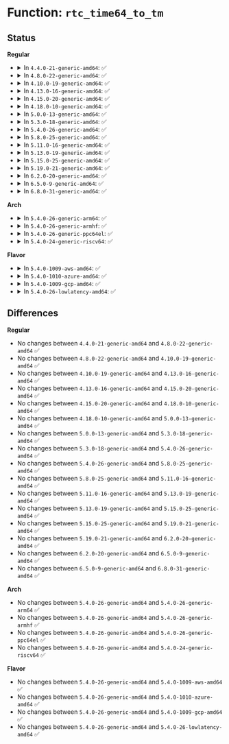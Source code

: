 # Function: <code>rtc_time64_to_tm</code>

## Status
<b>Regular</b>
<ul>
<li>
<details>
<summary>In <code>4.4.0-21-generic-amd64</code>: ✅</summary>

```c
void rtc_time64_to_tm(time64_t time, struct rtc_time * tm)
```

```json
{
  "name": "rtc_time64_to_tm",
  "collision_type": "Unique Global",
  "inline_type": "No",
  "funcs": [
    {
      "addr": 18446744071585607712,
      "name": "rtc_time64_to_tm",
      "external": true,
      "loc": "drivers/rtc/rtc-lib.c:53",
      "file": "drivers/rtc/rtc-lib.c",
      "inline": "seen, unknown",
      "caller_inline": [],
      "caller_func": [
        "arch/x86/kernel/rtc.c:mach_set_rtc_mmss",
        "drivers/rtc/rtc-lib.c:rtc_ktime_to_tm",
        "drivers/rtc/systohc.c:rtc_set_ntp_time",
        "drivers/rtc/interface.c:__rtc_read_alarm",
        "drivers/rtc/rtc-dev.c:rtc_dev_ioctl",
        "drivers/rtc/rtc-sysfs.c:wakealarm_store",
        "drivers/rtc/rtc-cmos.c:cmos_aie_poweroff"
      ]
    }
  ],
  "symbols": [
    {
      "addr": 18446744071585607712,
      "name": "rtc_time64_to_tm",
      "section": ".text",
      "bind": "STB_GLOBAL",
      "size": 499
    }
  ]
}
```
</details>
</li>
<li>
<details>
<summary>In <code>4.8.0-22-generic-amd64</code>: ✅</summary>

```c
void rtc_time64_to_tm(time64_t time, struct rtc_time * tm)
```

```json
{
  "name": "rtc_time64_to_tm",
  "collision_type": "Unique Global",
  "inline_type": "No",
  "funcs": [
    {
      "addr": 18446744071586002960,
      "name": "rtc_time64_to_tm",
      "external": true,
      "loc": "drivers/rtc/rtc-lib.c:53",
      "file": "drivers/rtc/rtc-lib.c",
      "inline": "seen, unknown",
      "caller_inline": [],
      "caller_func": [
        "arch/x86/kernel/rtc.c:mach_set_rtc_mmss",
        "drivers/rtc/rtc-lib.c:rtc_ktime_to_tm",
        "drivers/rtc/systohc.c:rtc_set_ntp_time",
        "drivers/rtc/interface.c:__rtc_read_alarm",
        "drivers/rtc/rtc-dev.c:rtc_dev_ioctl",
        "drivers/rtc/rtc-sysfs.c:wakealarm_store",
        "drivers/rtc/rtc-cmos.c:cmos_aie_poweroff"
      ]
    }
  ],
  "symbols": [
    {
      "addr": 18446744071586002960,
      "name": "rtc_time64_to_tm",
      "section": ".text",
      "bind": "STB_GLOBAL",
      "size": 499
    }
  ]
}
```
</details>
</li>
<li>
<details>
<summary>In <code>4.10.0-19-generic-amd64</code>: ✅</summary>

```c
void rtc_time64_to_tm(time64_t time, struct rtc_time * tm)
```

```json
{
  "name": "rtc_time64_to_tm",
  "collision_type": "Unique Global",
  "inline_type": "No",
  "funcs": [
    {
      "addr": 18446744071586198768,
      "name": "rtc_time64_to_tm",
      "external": true,
      "loc": "drivers/rtc/rtc-lib.c:53",
      "file": "drivers/rtc/rtc-lib.c",
      "inline": "seen, unknown",
      "caller_inline": [],
      "caller_func": [
        "arch/x86/kernel/rtc.c:mach_set_rtc_mmss",
        "drivers/rtc/rtc-lib.c:rtc_ktime_to_tm",
        "drivers/rtc/systohc.c:rtc_set_ntp_time",
        "drivers/rtc/interface.c:__rtc_read_alarm",
        "drivers/rtc/rtc-dev.c:rtc_dev_ioctl",
        "drivers/rtc/rtc-sysfs.c:wakealarm_store",
        "drivers/rtc/rtc-cmos.c:cmos_aie_poweroff"
      ]
    }
  ],
  "symbols": [
    {
      "addr": 18446744071586198768,
      "name": "rtc_time64_to_tm",
      "section": ".text",
      "bind": "STB_GLOBAL",
      "size": 499
    }
  ]
}
```
</details>
</li>
<li>
<details>
<summary>In <code>4.13.0-16-generic-amd64</code>: ✅</summary>

```c
void rtc_time64_to_tm(time64_t time, struct rtc_time * tm)
```

```json
{
  "name": "rtc_time64_to_tm",
  "collision_type": "Unique Global",
  "inline_type": "No",
  "funcs": [
    {
      "addr": 18446744071586286816,
      "name": "rtc_time64_to_tm",
      "external": true,
      "loc": "drivers/rtc/rtc-lib.c:53",
      "file": "drivers/rtc/rtc-lib.c",
      "inline": "seen, unknown",
      "caller_inline": [],
      "caller_func": [
        "arch/x86/kernel/rtc.c:mach_set_rtc_mmss",
        "drivers/rtc/rtc-lib.c:rtc_ktime_to_tm",
        "drivers/rtc/systohc.c:rtc_set_ntp_time",
        "drivers/rtc/interface.c:__rtc_read_alarm",
        "drivers/rtc/rtc-dev.c:rtc_dev_ioctl",
        "drivers/rtc/rtc-sysfs.c:wakealarm_store",
        "drivers/rtc/rtc-cmos.c:cmos_aie_poweroff"
      ]
    }
  ],
  "symbols": [
    {
      "addr": 18446744071586286816,
      "name": "rtc_time64_to_tm",
      "section": ".text",
      "bind": "STB_GLOBAL",
      "size": 492
    }
  ]
}
```
</details>
</li>
<li>
<details>
<summary>In <code>4.15.0-20-generic-amd64</code>: ✅</summary>

```c
void rtc_time64_to_tm(time64_t time, struct rtc_time * tm)
```

```json
{
  "name": "rtc_time64_to_tm",
  "collision_type": "Unique Global",
  "inline_type": "No",
  "funcs": [
    {
      "addr": 18446744071586750144,
      "name": "rtc_time64_to_tm",
      "external": true,
      "loc": "drivers/rtc/rtc-lib.c:53",
      "file": "drivers/rtc/rtc-lib.c",
      "inline": "seen, unknown",
      "caller_inline": [],
      "caller_func": [
        "arch/x86/kernel/rtc.c:mach_set_rtc_mmss",
        "drivers/rtc/rtc-lib.c:rtc_ktime_to_tm",
        "drivers/rtc/systohc.c:rtc_set_ntp_time",
        "drivers/rtc/interface.c:__rtc_read_alarm",
        "drivers/rtc/rtc-dev.c:rtc_dev_ioctl",
        "drivers/rtc/rtc-sysfs.c:wakealarm_store",
        "drivers/rtc/rtc-cmos.c:cmos_aie_poweroff"
      ]
    }
  ],
  "symbols": [
    {
      "addr": 18446744071586750144,
      "name": "rtc_time64_to_tm",
      "section": ".text",
      "bind": "STB_GLOBAL",
      "size": 492
    }
  ]
}
```
</details>
</li>
<li>
<details>
<summary>In <code>4.18.0-10-generic-amd64</code>: ✅</summary>

```c
void rtc_time64_to_tm(time64_t time, struct rtc_time * tm)
```

```json
{
  "name": "rtc_time64_to_tm",
  "collision_type": "Unique Global",
  "inline_type": "No",
  "funcs": [
    {
      "addr": 18446744071587016672,
      "name": "rtc_time64_to_tm",
      "external": true,
      "loc": "drivers/rtc/rtc-lib.c:53",
      "file": "drivers/rtc/rtc-lib.c",
      "inline": "seen, unknown",
      "caller_inline": [],
      "caller_func": [
        "arch/x86/kernel/rtc.c:mach_set_rtc_mmss",
        "drivers/rtc/rtc-lib.c:rtc_ktime_to_tm",
        "drivers/rtc/systohc.c:rtc_set_ntp_time",
        "drivers/rtc/interface.c:__rtc_read_alarm",
        "drivers/rtc/rtc-dev.c:rtc_dev_ioctl",
        "drivers/rtc/rtc-sysfs.c:wakealarm_store",
        "drivers/rtc/rtc-cmos.c:cmos_aie_poweroff"
      ]
    }
  ],
  "symbols": [
    {
      "addr": 18446744071587016672,
      "name": "rtc_time64_to_tm",
      "section": ".text",
      "bind": "STB_GLOBAL",
      "size": 477
    }
  ]
}
```
</details>
</li>
<li>
<details>
<summary>In <code>5.0.0-13-generic-amd64</code>: ✅</summary>

```c
void rtc_time64_to_tm(time64_t time, struct rtc_time * tm)
```

```json
{
  "name": "rtc_time64_to_tm",
  "collision_type": "Unique Global",
  "inline_type": "No",
  "funcs": [
    {
      "addr": 18446744071587178128,
      "name": "rtc_time64_to_tm",
      "external": true,
      "loc": "drivers/rtc/lib.c:53",
      "file": "drivers/rtc/lib.c",
      "inline": "seen, unknown",
      "caller_inline": [],
      "caller_func": [
        "arch/x86/kernel/rtc.c:mach_set_rtc_mmss",
        "drivers/rtc/lib.c:rtc_ktime_to_tm",
        "drivers/rtc/systohc.c:rtc_set_ntp_time",
        "drivers/rtc/interface.c:__rtc_read_alarm",
        "drivers/rtc/dev.c:rtc_dev_ioctl",
        "drivers/rtc/sysfs.c:wakealarm_store",
        "drivers/rtc/rtc-cmos.c:cmos_aie_poweroff"
      ]
    }
  ],
  "symbols": [
    {
      "addr": 18446744071587178128,
      "name": "rtc_time64_to_tm",
      "section": ".text",
      "bind": "STB_GLOBAL",
      "size": 477
    }
  ]
}
```
</details>
</li>
<li>
<details>
<summary>In <code>5.3.0-18-generic-amd64</code>: ✅</summary>

```c
void rtc_time64_to_tm(time64_t time, struct rtc_time * tm)
```

```json
{
  "name": "rtc_time64_to_tm",
  "collision_type": "Unique Global",
  "inline_type": "No",
  "funcs": [
    {
      "addr": 18446744071587443552,
      "name": "rtc_time64_to_tm",
      "external": true,
      "loc": "drivers/rtc/lib.c:49",
      "file": "drivers/rtc/lib.c",
      "inline": "seen, unknown",
      "caller_inline": [],
      "caller_func": [
        "arch/x86/kernel/rtc.c:mach_set_rtc_mmss",
        "drivers/rtc/lib.c:rtc_ktime_to_tm",
        "drivers/rtc/systohc.c:rtc_set_ntp_time",
        "drivers/rtc/interface.c:__rtc_read_alarm",
        "drivers/rtc/dev.c:rtc_dev_ioctl",
        "drivers/rtc/sysfs.c:wakealarm_store",
        "drivers/rtc/rtc-cmos.c:cmos_aie_poweroff"
      ]
    }
  ],
  "symbols": [
    {
      "addr": 18446744071587443552,
      "name": "rtc_time64_to_tm",
      "section": ".text",
      "bind": "STB_GLOBAL",
      "size": 497
    }
  ]
}
```
</details>
</li>
<li>
<details>
<summary>In <code>5.4.0-26-generic-amd64</code>: ✅</summary>

```c
void rtc_time64_to_tm(time64_t time, struct rtc_time * tm)
```

```json
{
  "name": "rtc_time64_to_tm",
  "collision_type": "Unique Global",
  "inline_type": "No",
  "funcs": [
    {
      "addr": 18446744071587646624,
      "name": "rtc_time64_to_tm",
      "external": true,
      "loc": "drivers/rtc/lib.c:49",
      "file": "drivers/rtc/lib.c",
      "inline": "seen, unknown",
      "caller_inline": [],
      "caller_func": [
        "arch/x86/kernel/rtc.c:mach_set_rtc_mmss",
        "drivers/rtc/lib.c:rtc_ktime_to_tm",
        "drivers/rtc/systohc.c:rtc_set_ntp_time",
        "drivers/rtc/interface.c:__rtc_read_alarm",
        "drivers/rtc/dev.c:rtc_dev_ioctl",
        "drivers/rtc/sysfs.c:wakealarm_store",
        "drivers/rtc/rtc-cmos.c:cmos_aie_poweroff"
      ]
    }
  ],
  "symbols": [
    {
      "addr": 18446744071587646624,
      "name": "rtc_time64_to_tm",
      "section": ".text",
      "bind": "STB_GLOBAL",
      "size": 497
    }
  ]
}
```
</details>
</li>
<li>
<details>
<summary>In <code>5.8.0-25-generic-amd64</code>: ✅</summary>

```c
void rtc_time64_to_tm(time64_t time, struct rtc_time * tm)
```

```json
{
  "name": "rtc_time64_to_tm",
  "collision_type": "Unique Global",
  "inline_type": "No",
  "funcs": [
    {
      "addr": 18446744071588513120,
      "name": "rtc_time64_to_tm",
      "external": true,
      "loc": "drivers/rtc/lib.c:49",
      "file": "drivers/rtc/lib.c",
      "inline": "seen, unknown",
      "caller_inline": [],
      "caller_func": [
        "arch/x86/kernel/rtc.c:mach_set_rtc_mmss",
        "drivers/rtc/lib.c:rtc_ktime_to_tm",
        "drivers/rtc/systohc.c:rtc_set_ntp_time",
        "drivers/rtc/interface.c:__rtc_set_alarm",
        "drivers/rtc/interface.c:__rtc_read_alarm",
        "drivers/rtc/dev.c:rtc_dev_ioctl",
        "drivers/rtc/sysfs.c:wakealarm_store",
        "drivers/rtc/rtc-cmos.c:cmos_aie_poweroff"
      ]
    }
  ],
  "symbols": [
    {
      "addr": 18446744071588513120,
      "name": "rtc_time64_to_tm",
      "section": ".text",
      "bind": "STB_GLOBAL",
      "size": 497
    }
  ]
}
```
</details>
</li>
<li>
<details>
<summary>In <code>5.11.0-16-generic-amd64</code>: ✅</summary>

```c
void rtc_time64_to_tm(time64_t time, struct rtc_time * tm)
```

```json
{
  "name": "rtc_time64_to_tm",
  "collision_type": "Unique Global",
  "inline_type": "No",
  "funcs": [
    {
      "addr": 18446744071588538512,
      "name": "rtc_time64_to_tm",
      "external": true,
      "loc": "drivers/rtc/lib.c:49",
      "file": "drivers/rtc/lib.c",
      "inline": "seen, unknown",
      "caller_inline": [],
      "caller_func": [
        "arch/x86/kernel/rtc.c:mach_set_rtc_mmss",
        "kernel/time/ntp.c:sync_hw_clock",
        "drivers/rtc/lib.c:rtc_ktime_to_tm",
        "drivers/rtc/interface.c:__rtc_set_alarm",
        "drivers/rtc/interface.c:__rtc_read_alarm",
        "drivers/rtc/dev.c:rtc_dev_ioctl",
        "drivers/rtc/sysfs.c:wakealarm_store",
        "drivers/rtc/rtc-cmos.c:cmos_aie_poweroff"
      ]
    }
  ],
  "symbols": [
    {
      "addr": 18446744071588538512,
      "name": "rtc_time64_to_tm",
      "section": ".text",
      "bind": "STB_GLOBAL",
      "size": 497
    }
  ]
}
```
</details>
</li>
<li>
<details>
<summary>In <code>5.13.0-19-generic-amd64</code>: ✅</summary>

```c
void rtc_time64_to_tm(time64_t time, struct rtc_time * tm)
```

```json
{
  "name": "rtc_time64_to_tm",
  "collision_type": "Unique Global",
  "inline_type": "No",
  "funcs": [
    {
      "addr": 18446744071588421776,
      "name": "rtc_time64_to_tm",
      "external": true,
      "loc": "drivers/rtc/lib.c:49",
      "file": "drivers/rtc/lib.c",
      "inline": "seen, unknown",
      "caller_inline": [],
      "caller_func": [
        "arch/x86/kernel/rtc.c:mach_set_rtc_mmss",
        "kernel/time/ntp.c:sync_hw_clock",
        "drivers/rtc/lib.c:rtc_ktime_to_tm",
        "drivers/rtc/interface.c:__rtc_set_alarm",
        "drivers/rtc/interface.c:__rtc_read_alarm",
        "drivers/rtc/dev.c:rtc_dev_ioctl",
        "drivers/rtc/sysfs.c:wakealarm_store",
        "drivers/rtc/rtc-cmos.c:cmos_aie_poweroff"
      ]
    }
  ],
  "symbols": [
    {
      "addr": 18446744071588421776,
      "name": "rtc_time64_to_tm",
      "section": ".text",
      "bind": "STB_GLOBAL",
      "size": 481
    }
  ]
}
```
</details>
</li>
<li>
<details>
<summary>In <code>5.15.0-25-generic-amd64</code>: ✅</summary>

```c
void rtc_time64_to_tm(time64_t time, struct rtc_time * tm)
```

```json
{
  "name": "rtc_time64_to_tm",
  "collision_type": "Unique Global",
  "inline_type": "No",
  "funcs": [
    {
      "addr": 18446744071589089280,
      "name": "rtc_time64_to_tm",
      "external": true,
      "loc": "drivers/rtc/lib.c:52",
      "file": "drivers/rtc/lib.c",
      "inline": "seen, unknown",
      "caller_inline": [],
      "caller_func": [
        "arch/x86/kernel/rtc.c:mach_set_rtc_mmss",
        "kernel/time/ntp.c:sync_hw_clock",
        "drivers/rtc/lib.c:rtc_ktime_to_tm",
        "drivers/rtc/interface.c:__rtc_set_alarm",
        "drivers/rtc/interface.c:__rtc_read_alarm",
        "drivers/rtc/dev.c:rtc_dev_ioctl",
        "drivers/rtc/sysfs.c:wakealarm_store",
        "drivers/rtc/rtc-cmos.c:cmos_aie_poweroff"
      ]
    }
  ],
  "symbols": [
    {
      "addr": 18446744071589089280,
      "name": "rtc_time64_to_tm",
      "section": ".text",
      "bind": "STB_GLOBAL",
      "size": 365
    }
  ]
}
```
</details>
</li>
<li>
<details>
<summary>In <code>5.19.0-21-generic-amd64</code>: ✅</summary>

```c
void rtc_time64_to_tm(time64_t time, struct rtc_time * tm)
```

```json
{
  "name": "rtc_time64_to_tm",
  "collision_type": "Unique Global",
  "inline_type": "No",
  "funcs": [
    {
      "addr": 18446744071590532480,
      "name": "rtc_time64_to_tm",
      "external": true,
      "loc": "drivers/rtc/lib.c:52",
      "file": "drivers/rtc/lib.c",
      "inline": "seen, unknown",
      "caller_inline": [],
      "caller_func": [
        "arch/x86/kernel/rtc.c:mach_set_rtc_mmss",
        "kernel/time/ntp.c:sync_hw_clock",
        "drivers/rtc/lib.c:rtc_ktime_to_tm",
        "drivers/rtc/interface.c:__rtc_set_alarm",
        "drivers/rtc/interface.c:__rtc_read_alarm",
        "drivers/rtc/dev.c:rtc_dev_ioctl",
        "drivers/rtc/sysfs.c:wakealarm_store",
        "drivers/rtc/rtc-cmos.c:cmos_aie_poweroff"
      ]
    }
  ],
  "symbols": [
    {
      "addr": 18446744071590532480,
      "name": "rtc_time64_to_tm",
      "section": ".text",
      "bind": "STB_GLOBAL",
      "size": 395
    }
  ]
}
```
</details>
</li>
<li>
<details>
<summary>In <code>6.2.0-20-generic-amd64</code>: ✅</summary>

```c
void rtc_time64_to_tm(time64_t time, struct rtc_time * tm)
```

```json
{
  "name": "rtc_time64_to_tm",
  "collision_type": "Unique Global",
  "inline_type": "No",
  "funcs": [
    {
      "addr": 18446744071592184576,
      "name": "rtc_time64_to_tm",
      "external": true,
      "loc": "drivers/rtc/lib.c:52",
      "file": "drivers/rtc/lib.c",
      "inline": "seen, unknown",
      "caller_inline": [],
      "caller_func": [
        "arch/x86/kernel/rtc.c:mach_set_cmos_time",
        "kernel/time/ntp.c:sync_hw_clock",
        "drivers/rtc/lib.c:rtc_ktime_to_tm",
        "drivers/rtc/interface.c:__rtc_set_alarm",
        "drivers/rtc/interface.c:__rtc_read_alarm",
        "drivers/rtc/dev.c:rtc_dev_ioctl",
        "drivers/rtc/sysfs.c:wakealarm_store",
        "drivers/rtc/rtc-cmos.c:cmos_aie_poweroff"
      ]
    }
  ],
  "symbols": [
    {
      "addr": 18446744071592184576,
      "name": "rtc_time64_to_tm",
      "section": ".text",
      "bind": "STB_GLOBAL",
      "size": 395
    }
  ]
}
```
</details>
</li>
<li>
<details>
<summary>In <code>6.5.0-9-generic-amd64</code>: ✅</summary>

```c
void rtc_time64_to_tm(time64_t time, struct rtc_time * tm)
```

```json
{
  "name": "rtc_time64_to_tm",
  "collision_type": "Unique Global",
  "inline_type": "No",
  "funcs": [
    {
      "addr": 18446744071592608352,
      "name": "rtc_time64_to_tm",
      "external": true,
      "loc": "drivers/rtc/lib.c:52",
      "file": "drivers/rtc/lib.c",
      "inline": "seen, unknown",
      "caller_inline": [],
      "caller_func": [
        "arch/x86/kernel/rtc.c:mach_set_cmos_time",
        "kernel/time/ntp.c:sync_hw_clock",
        "drivers/rtc/lib.c:rtc_ktime_to_tm",
        "drivers/rtc/interface.c:__rtc_set_alarm",
        "drivers/rtc/interface.c:__rtc_read_alarm",
        "drivers/rtc/dev.c:rtc_dev_ioctl",
        "drivers/rtc/sysfs.c:wakealarm_store",
        "drivers/rtc/rtc-cmos.c:cmos_aie_poweroff"
      ]
    }
  ],
  "symbols": [
    {
      "addr": 18446744071592608352,
      "name": "rtc_time64_to_tm",
      "section": ".text",
      "bind": "STB_GLOBAL",
      "size": 395
    }
  ]
}
```
</details>
</li>
<li>
<details>
<summary>In <code>6.8.0-31-generic-amd64</code>: ✅</summary>

```c
void rtc_time64_to_tm(time64_t time, struct rtc_time * tm)
```

```json
{
  "name": "rtc_time64_to_tm",
  "collision_type": "Unique Global",
  "inline_type": "No",
  "funcs": [
    {
      "addr": 18446744071593353104,
      "name": "rtc_time64_to_tm",
      "external": true,
      "loc": "drivers/rtc/lib.c:52",
      "file": "drivers/rtc/lib.c",
      "inline": "seen, unknown",
      "caller_inline": [],
      "caller_func": [
        "arch/x86/kernel/rtc.c:mach_set_cmos_time",
        "kernel/time/ntp.c:sync_hw_clock",
        "drivers/rtc/lib.c:rtc_ktime_to_tm",
        "drivers/rtc/interface.c:__rtc_set_alarm",
        "drivers/rtc/interface.c:__rtc_read_alarm",
        "drivers/rtc/dev.c:rtc_dev_ioctl",
        "drivers/rtc/sysfs.c:wakealarm_store",
        "drivers/rtc/rtc-cmos.c:cmos_aie_poweroff"
      ]
    }
  ],
  "symbols": [
    {
      "addr": 18446744071593353104,
      "name": "rtc_time64_to_tm",
      "section": ".text",
      "bind": "STB_GLOBAL",
      "size": 395
    }
  ]
}
```
</details>
</li>
</ul>
<b>Arch</b>
<ul>
<li>
<details>
<summary>In <code>5.4.0-26-generic-arm64</code>: ✅</summary>

```c
void rtc_time64_to_tm(time64_t time, struct rtc_time * tm)
```

```json
{
  "name": "rtc_time64_to_tm",
  "collision_type": "Unique Global",
  "inline_type": "No",
  "funcs": [
    {
      "addr": 18446603336500798560,
      "name": "rtc_time64_to_tm",
      "external": true,
      "loc": "drivers/rtc/lib.c:49",
      "file": "drivers/rtc/lib.c",
      "inline": "seen, unknown",
      "caller_inline": [],
      "caller_func": [
        "drivers/rtc/lib.c:rtc_ktime_to_tm",
        "drivers/rtc/systohc.c:rtc_set_ntp_time",
        "drivers/rtc/interface.c:__rtc_read_alarm",
        "drivers/rtc/dev.c:rtc_dev_ioctl",
        "drivers/rtc/sysfs.c:wakealarm_store",
        "drivers/rtc/rtc-sun6i.c:sun6i_rtc_getalarm",
        "drivers/rtc/rtc-xgene.c:xgene_rtc_read_alarm",
        "drivers/rtc/rtc-xgene.c:xgene_rtc_read_time"
      ]
    }
  ],
  "symbols": [
    {
      "addr": 18446603336500798560,
      "name": "rtc_time64_to_tm",
      "section": ".text",
      "bind": "STB_GLOBAL",
      "size": 536
    }
  ]
}
```
</details>
</li>
<li>
<details>
<summary>In <code>5.4.0-26-generic-armhf</code>: ✅</summary>

```c
void rtc_time64_to_tm(time64_t time, struct rtc_time * tm)
```

```json
{
  "name": "rtc_time64_to_tm",
  "collision_type": "Unique Global",
  "inline_type": "No",
  "funcs": [
    {
      "addr": 3233304560,
      "name": "rtc_time64_to_tm",
      "external": true,
      "loc": "drivers/rtc/lib.c:49",
      "file": "drivers/rtc/lib.c",
      "inline": "seen, unknown",
      "caller_inline": [],
      "caller_func": [
        "drivers/rtc/lib.c:rtc_ktime_to_tm",
        "drivers/rtc/systohc.c:rtc_set_ntp_time",
        "drivers/rtc/interface.c:__rtc_read_alarm",
        "drivers/rtc/dev.c:rtc_dev_ioctl",
        "drivers/rtc/sysfs.c:wakealarm_store",
        "drivers/rtc/rtc-omap.c:omap_rtc_power_off_program",
        "drivers/rtc/rtc-pl031.c:pl031_read_alarm",
        "drivers/rtc/rtc-pl031.c:pl031_read_time",
        "drivers/rtc/rtc-pl031.c:pl031_stv2_tm_to_time"
      ]
    }
  ],
  "symbols": [
    {
      "addr": 3233304560,
      "name": "rtc_time64_to_tm",
      "section": ".text",
      "bind": "STB_GLOBAL",
      "size": 560
    }
  ]
}
```
</details>
</li>
<li>
<details>
<summary>In <code>5.4.0-26-generic-ppc64el</code>: ✅</summary>

```c
void rtc_time64_to_tm(time64_t time, struct rtc_time * tm)
```

```json
{
  "name": "rtc_time64_to_tm",
  "collision_type": "Unique Global",
  "inline_type": "No",
  "funcs": [
    {
      "addr": 13835058055294250880,
      "name": "rtc_time64_to_tm",
      "external": true,
      "loc": "drivers/rtc/lib.c:49",
      "file": "drivers/rtc/lib.c",
      "inline": "seen, unknown",
      "caller_inline": [],
      "caller_func": [
        "arch/powerpc/kernel/time.c:update_persistent_clock64",
        "arch/powerpc/kernel/rtas-proc.c:ppc_rtas_clock_write",
        "arch/powerpc/kernel/rtas-proc.c:ppc_rtas_poweron_write",
        "drivers/rtc/lib.c:rtc_ktime_to_tm",
        "drivers/rtc/systohc.c:rtc_set_ntp_time",
        "drivers/rtc/interface.c:__rtc_read_alarm",
        "drivers/rtc/dev.c:rtc_dev_ioctl",
        "drivers/rtc/sysfs.c:wakealarm_store"
      ]
    }
  ],
  "symbols": [
    {
      "addr": 13835058055294250880,
      "name": "rtc_time64_to_tm",
      "section": ".text",
      "bind": "STB_GLOBAL",
      "size": 632
    }
  ]
}
```
</details>
</li>
<li>
<details>
<summary>In <code>5.4.0-24-generic-riscv64</code>: ✅</summary>

```c
void rtc_time64_to_tm(time64_t time, struct rtc_time * tm)
```

```json
{
  "name": "rtc_time64_to_tm",
  "collision_type": "Unique Global",
  "inline_type": "No",
  "funcs": [
    {
      "addr": 18446743936277620906,
      "name": "rtc_time64_to_tm",
      "external": true,
      "loc": "drivers/rtc/lib.c:49",
      "file": "drivers/rtc/lib.c",
      "inline": "seen, unknown",
      "caller_inline": [],
      "caller_func": [
        "drivers/rtc/lib.c:rtc_ktime_to_tm",
        "drivers/rtc/systohc.c:rtc_set_ntp_time",
        "drivers/rtc/interface.c:__rtc_read_alarm",
        "drivers/rtc/dev.c:rtc_dev_ioctl",
        "drivers/rtc/sysfs.c:wakealarm_store"
      ]
    }
  ],
  "symbols": [
    {
      "addr": 18446743936277620906,
      "name": "rtc_time64_to_tm",
      "section": ".text",
      "bind": "STB_GLOBAL",
      "size": 368
    }
  ]
}
```
</details>
</li>
</ul>
<b>Flavor</b>
<ul>
<li>
<details>
<summary>In <code>5.4.0-1009-aws-amd64</code>: ✅</summary>

```c
void rtc_time64_to_tm(time64_t time, struct rtc_time * tm)
```

```json
{
  "name": "rtc_time64_to_tm",
  "collision_type": "Unique Global",
  "inline_type": "No",
  "funcs": [
    {
      "addr": 18446744071587330384,
      "name": "rtc_time64_to_tm",
      "external": true,
      "loc": "drivers/rtc/lib.c:49",
      "file": "drivers/rtc/lib.c",
      "inline": "seen, unknown",
      "caller_inline": [],
      "caller_func": [
        "arch/x86/kernel/rtc.c:mach_set_rtc_mmss",
        "drivers/rtc/lib.c:rtc_ktime_to_tm",
        "drivers/rtc/systohc.c:rtc_set_ntp_time",
        "drivers/rtc/interface.c:__rtc_read_alarm",
        "drivers/rtc/dev.c:rtc_dev_ioctl",
        "drivers/rtc/sysfs.c:wakealarm_store",
        "drivers/rtc/rtc-cmos.c:cmos_aie_poweroff"
      ]
    }
  ],
  "symbols": [
    {
      "addr": 18446744071587330384,
      "name": "rtc_time64_to_tm",
      "section": ".text",
      "bind": "STB_GLOBAL",
      "size": 497
    }
  ]
}
```
</details>
</li>
<li>
<details>
<summary>In <code>5.4.0-1010-azure-amd64</code>: ✅</summary>

```c
void rtc_time64_to_tm(time64_t time, struct rtc_time * tm)
```

```json
{
  "name": "rtc_time64_to_tm",
  "collision_type": "Unique Global",
  "inline_type": "No",
  "funcs": [
    {
      "addr": 18446744071587098688,
      "name": "rtc_time64_to_tm",
      "external": true,
      "loc": "drivers/rtc/lib.c:49",
      "file": "drivers/rtc/lib.c",
      "inline": "seen, unknown",
      "caller_inline": [],
      "caller_func": [
        "arch/x86/kernel/rtc.c:mach_set_rtc_mmss",
        "drivers/rtc/lib.c:rtc_ktime_to_tm",
        "drivers/rtc/systohc.c:rtc_set_ntp_time",
        "drivers/rtc/interface.c:__rtc_read_alarm",
        "drivers/rtc/dev.c:rtc_dev_ioctl",
        "drivers/rtc/sysfs.c:wakealarm_store",
        "drivers/rtc/rtc-cmos.c:cmos_aie_poweroff"
      ]
    }
  ],
  "symbols": [
    {
      "addr": 18446744071587098688,
      "name": "rtc_time64_to_tm",
      "section": ".text",
      "bind": "STB_GLOBAL",
      "size": 497
    }
  ]
}
```
</details>
</li>
<li>
<details>
<summary>In <code>5.4.0-1009-gcp-amd64</code>: ✅</summary>

```c
void rtc_time64_to_tm(time64_t time, struct rtc_time * tm)
```

```json
{
  "name": "rtc_time64_to_tm",
  "collision_type": "Unique Global",
  "inline_type": "No",
  "funcs": [
    {
      "addr": 18446744071587597872,
      "name": "rtc_time64_to_tm",
      "external": true,
      "loc": "drivers/rtc/lib.c:49",
      "file": "drivers/rtc/lib.c",
      "inline": "seen, unknown",
      "caller_inline": [],
      "caller_func": [
        "arch/x86/kernel/rtc.c:mach_set_rtc_mmss",
        "drivers/rtc/lib.c:rtc_ktime_to_tm",
        "drivers/rtc/systohc.c:rtc_set_ntp_time",
        "drivers/rtc/interface.c:__rtc_read_alarm",
        "drivers/rtc/dev.c:rtc_dev_ioctl",
        "drivers/rtc/sysfs.c:wakealarm_store",
        "drivers/rtc/rtc-cmos.c:cmos_aie_poweroff"
      ]
    }
  ],
  "symbols": [
    {
      "addr": 18446744071587597872,
      "name": "rtc_time64_to_tm",
      "section": ".text",
      "bind": "STB_GLOBAL",
      "size": 497
    }
  ]
}
```
</details>
</li>
<li>
<details>
<summary>In <code>5.4.0-26-lowlatency-amd64</code>: ✅</summary>

```c
void rtc_time64_to_tm(time64_t time, struct rtc_time * tm)
```

```json
{
  "name": "rtc_time64_to_tm",
  "collision_type": "Unique Global",
  "inline_type": "No",
  "funcs": [
    {
      "addr": 18446744071587708688,
      "name": "rtc_time64_to_tm",
      "external": true,
      "loc": "drivers/rtc/lib.c:49",
      "file": "drivers/rtc/lib.c",
      "inline": "seen, unknown",
      "caller_inline": [],
      "caller_func": [
        "arch/x86/kernel/rtc.c:mach_set_rtc_mmss",
        "drivers/rtc/lib.c:rtc_ktime_to_tm",
        "drivers/rtc/systohc.c:rtc_set_ntp_time",
        "drivers/rtc/interface.c:__rtc_read_alarm",
        "drivers/rtc/dev.c:rtc_dev_ioctl",
        "drivers/rtc/sysfs.c:wakealarm_store",
        "drivers/rtc/rtc-cmos.c:cmos_aie_poweroff"
      ]
    }
  ],
  "symbols": [
    {
      "addr": 18446744071587708688,
      "name": "rtc_time64_to_tm",
      "section": ".text",
      "bind": "STB_GLOBAL",
      "size": 497
    }
  ]
}
```
</details>
</li>
</ul>

## Differences
<b>Regular</b>
<ul>
<li>
No changes between <code>4.4.0-21-generic-amd64</code> and <code>4.8.0-22-generic-amd64</code> ✅
</li>
<li>
No changes between <code>4.8.0-22-generic-amd64</code> and <code>4.10.0-19-generic-amd64</code> ✅
</li>
<li>
No changes between <code>4.10.0-19-generic-amd64</code> and <code>4.13.0-16-generic-amd64</code> ✅
</li>
<li>
No changes between <code>4.13.0-16-generic-amd64</code> and <code>4.15.0-20-generic-amd64</code> ✅
</li>
<li>
No changes between <code>4.15.0-20-generic-amd64</code> and <code>4.18.0-10-generic-amd64</code> ✅
</li>
<li>
No changes between <code>4.18.0-10-generic-amd64</code> and <code>5.0.0-13-generic-amd64</code> ✅
</li>
<li>
No changes between <code>5.0.0-13-generic-amd64</code> and <code>5.3.0-18-generic-amd64</code> ✅
</li>
<li>
No changes between <code>5.3.0-18-generic-amd64</code> and <code>5.4.0-26-generic-amd64</code> ✅
</li>
<li>
No changes between <code>5.4.0-26-generic-amd64</code> and <code>5.8.0-25-generic-amd64</code> ✅
</li>
<li>
No changes between <code>5.8.0-25-generic-amd64</code> and <code>5.11.0-16-generic-amd64</code> ✅
</li>
<li>
No changes between <code>5.11.0-16-generic-amd64</code> and <code>5.13.0-19-generic-amd64</code> ✅
</li>
<li>
No changes between <code>5.13.0-19-generic-amd64</code> and <code>5.15.0-25-generic-amd64</code> ✅
</li>
<li>
No changes between <code>5.15.0-25-generic-amd64</code> and <code>5.19.0-21-generic-amd64</code> ✅
</li>
<li>
No changes between <code>5.19.0-21-generic-amd64</code> and <code>6.2.0-20-generic-amd64</code> ✅
</li>
<li>
No changes between <code>6.2.0-20-generic-amd64</code> and <code>6.5.0-9-generic-amd64</code> ✅
</li>
<li>
No changes between <code>6.5.0-9-generic-amd64</code> and <code>6.8.0-31-generic-amd64</code> ✅
</li>
</ul>
<b>Arch</b>
<ul>
<li>
No changes between <code>5.4.0-26-generic-amd64</code> and <code>5.4.0-26-generic-arm64</code> ✅
</li>
<li>
No changes between <code>5.4.0-26-generic-amd64</code> and <code>5.4.0-26-generic-armhf</code> ✅
</li>
<li>
No changes between <code>5.4.0-26-generic-amd64</code> and <code>5.4.0-26-generic-ppc64el</code> ✅
</li>
<li>
No changes between <code>5.4.0-26-generic-amd64</code> and <code>5.4.0-24-generic-riscv64</code> ✅
</li>
</ul>
<b>Flavor</b>
<ul>
<li>
No changes between <code>5.4.0-26-generic-amd64</code> and <code>5.4.0-1009-aws-amd64</code> ✅
</li>
<li>
No changes between <code>5.4.0-26-generic-amd64</code> and <code>5.4.0-1010-azure-amd64</code> ✅
</li>
<li>
No changes between <code>5.4.0-26-generic-amd64</code> and <code>5.4.0-1009-gcp-amd64</code> ✅
</li>
<li>
No changes between <code>5.4.0-26-generic-amd64</code> and <code>5.4.0-26-lowlatency-amd64</code> ✅
</li>
</ul>
